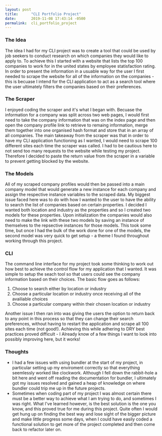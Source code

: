 ```yaml
---
layout: post
title:      "CLI Portfolio Project"
date:       2019-11-08 17:43:14 -0500
permalink:  cli_portfolio_project
---
```


### The Idea
The idea I had for my CLI project was to create a tool that could be used by job seekers to conduct research on which companies they would like to apply to. To achieve this I started with a website that lists the top 100 companies to work for in the united states by employee statisfaction rating. In order to present the information in a usuable way for the user I first needed to scrape the website for all of the information on the companies - this is becuase I intend for the CLI application to act as a search tool where the user ultimately filters the companies based on their preferences.

### The Scraper
I enjoyed coding the scraper and it's what I began with. Becuase the information for a company was split across two web pages, I would first need to take the company information that was on the index page and then open the company profile link to retrieve to remaing information, merge them together into one organised hash format and store that in an array of all companies. 
The main takeaway from the scraper was that in order to have my CLI application functioning as I wanted, I would need to scrape 100 different sites each time the scraper was called. I had to be cautious here to not send too many requests to the website while testing my project. Therefore I decided to paste the return value from the scraper in a variable to prevent getting blocked by the website.

### The Models
All of my scraped company profiles would then be passed into a main company model that would generate a new instance for each company and assign the respective instance variables to the scraped data.
My biggest issue faced here was to do with how I wanted to the user to have the ability to search the list of companies based on certain properties. I decided I wanted both location and industry as the properties and so I created two models for these properties. Upon initialization the companies would also need to make the link with these two models by saving an instance of themselves to the repsective instances for those models. 
This took some time, but once I had the bulk of the work done for one of the models, the second model was very quick to get setup - a theme I found throughout working through this project.

### CLI
The command line interface for my project took some thinking to work out how best to achieve the control flow for my application that I wanted. It was simple to setup the seach tool so that users could see the company information based on their choices. The basic flow goes as follows:

1. Choose to search either by location or industry
2. Choose a particular location or industry once receiving all of the availiable choices
3. Choose a particular company within their chosen location or industry

Another issue I then ran into was giving the users the option to return back to any point in this process so that they can change their search preferences, without having to restart the application and scrape all 100 sites each time (not good!). Achieving this while adhering to DRY best practices proved difficult - I Already know of a few things I want to look into possibly improving here, but it works!

### Thoughts
* I had a few issues with using bundler at the start of my project, in particular setting up my enviroment correctly so that everything seemlessly worked like clockwork. Although I fell down the rabbit-hole a bit here and went off reading the documentation for bundler, I ultimately got my issues resolved and gained a heap of knowledge on where bundler could trip me up in the future projects.
*  Sometimes when coding part of my project I was almost certain there must be a better way to achieve what I am trying to do, and sometimes I was right. What I've learned however, is the best solution is the one you know, and this proved true for me during this project. Quite often I would get hung up on finding the best way and lose sight of the bigger picture and make little progress some days, when I could have easily coded a functional solution to get more of the project completed and then come back to refactor later on.


